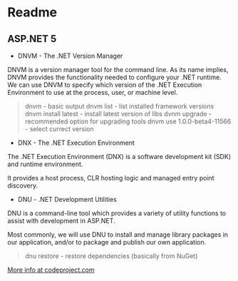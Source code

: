# Readme

## ASP.NET 5

- DNVM - The .NET Version Manager

DNVM is a version manager tool for the command line. As its 
name implies, DNVM provides the functionality needed to
 configure your .NET runtime. We can use DNVM to specify 
which version of the .NET Execution Environment to use at 
the process, user, or machine level.

> dnvm - basic output
> dnvm list - list installed framework versions
> dnvm install latest - install latest version of libs
> dvnm upgrade - recommended option for upgrading tools
> dnvm use 1.0.0-beta4-11566 - select currect version

- DNX - The .NET Execution Environment

The .NET Execution Environment (DNX) is a software development kit (SDK) 
and runtime environment.

It provides a host process, CLR hosting logic and managed entry
point discovery.

- DNU - .NET Development Utilities

DNU is a command-line tool which provides a variety of utility 
functions to assist with development in ASP.NET. 

Most commonly, we will use 
DNU to install and manage library packages in our application, and/or 
to package and publish our own application.

> dnu restore - restore dependencies (basically from NuGet)

[More info at codeproject.com](http://www.codeproject.com/Articles/1005145/DNVM-DNX-and-DNU-Understanding-the-ASP-NET-Runtime)
